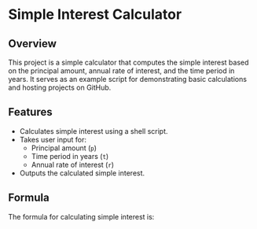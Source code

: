 # Simple Interest Calculator

## Overview
This project is a simple calculator that computes the simple interest based on the principal amount, annual rate of interest, and the time period in years. It serves as an example script for demonstrating basic calculations and hosting projects on GitHub.

## Features
- Calculates simple interest using a shell script.
- Takes user input for:
  - Principal amount (`p`)
  - Time period in years (`t`)
  - Annual rate of interest (`r`)
- Outputs the calculated simple interest.

## Formula
The formula for calculating simple interest is:

